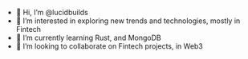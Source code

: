 - 👋 Hi, I’m @lucidbuilds
- 👀 I’m interested in exploring new trends and technologies, mostly in Fintech
- 🌱 I’m currently learning Rust, and MongoDB
- 💞️ I’m looking to collaborate on Fintech projects, in Web3

<!---
lucidbuilds/lucidbuilds is a ✨ special ✨ repository because its `README.md` (this file) appears on your GitHub profile.
You can click the Preview link to take a look at your changes.
--->
